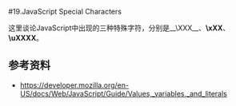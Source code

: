 #19.JavaScript Special Characters

这里谈论JavaScript中出现的三种特殊字符，分别是__\XXX__、__\xXX__、__\uXXXX__。

## 参考资料
 * https://developer.mozilla.org/en-US/docs/Web/JavaScript/Guide/Values,_variables,_and_literals
